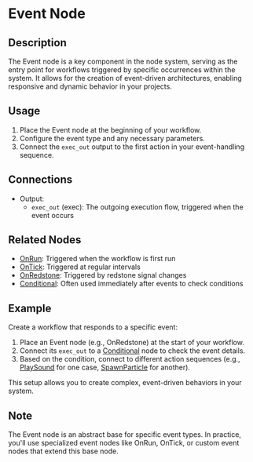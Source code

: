 # Event Node

## Description
The Event node is a key component in the node system, serving as the entry point for workflows triggered by specific occurrences within the system. It allows for the creation of event-driven architectures, enabling responsive and dynamic behavior in your projects.

## Usage
1. Place the Event node at the beginning of your workflow.
2. Configure the event type and any necessary parameters.
3. Connect the `exec_out` output to the first action in your event-handling sequence.

## Connections
- Output:
    - `exec_out` (exec): The outgoing execution flow, triggered when the event occurs

## Related Nodes
- [OnRun](on-run-node.md): Triggered when the workflow is first run
- [OnTick](on-tick-node.md): Triggered at regular intervals
- [OnRedstone](on-redstone-node.md): Triggered by redstone signal changes
- [Conditional](conditional-node.md): Often used immediately after events to check conditions

## Example
Create a workflow that responds to a specific event:

1. Place an Event node (e.g., OnRedstone) at the start of your workflow.
2. Connect its `exec_out` to a [Conditional](conditional-node.md) node to check the event details.
3. Based on the condition, connect to different action sequences (e.g., [PlaySound](play-sound-node.md) for one case, [SpawnParticle](spawn-particle-node.md) for another).

This setup allows you to create complex, event-driven behaviors in your system.

## Note
The Event node is an abstract base for specific event types. In practice, you'll use specialized event nodes like OnRun, OnTick, or custom event nodes that extend this base node.